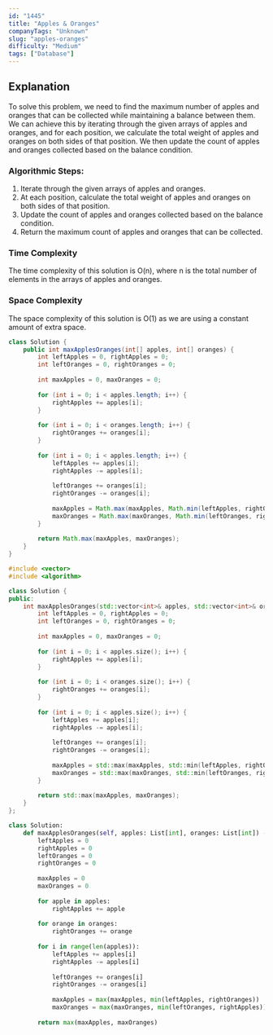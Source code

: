 ```yaml
---
id: "1445"
title: "Apples & Oranges"
companyTags: "Unknown"
slug: "apples-oranges"
difficulty: "Medium"
tags: ["Database"]
---
```


## Explanation
To solve this problem, we need to find the maximum number of apples and oranges that can be collected while maintaining a balance between them. We can achieve this by iterating through the given arrays of apples and oranges, and for each position, we calculate the total weight of apples and oranges on both sides of that position. We then update the count of apples and oranges collected based on the balance condition.

### Algorithmic Steps:
1. Iterate through the given arrays of apples and oranges.
2. At each position, calculate the total weight of apples and oranges on both sides of that position.
3. Update the count of apples and oranges collected based on the balance condition.
4. Return the maximum count of apples and oranges that can be collected.

### Time Complexity
The time complexity of this solution is O(n), where n is the total number of elements in the arrays of apples and oranges.

### Space Complexity
The space complexity of this solution is O(1) as we are using a constant amount of extra space.
```java
class Solution {
    public int maxApplesOranges(int[] apples, int[] oranges) {
        int leftApples = 0, rightApples = 0;
        int leftOranges = 0, rightOranges = 0;
        
        int maxApples = 0, maxOranges = 0;
        
        for (int i = 0; i < apples.length; i++) {
            rightApples += apples[i];
        }
        
        for (int i = 0; i < oranges.length; i++) {
            rightOranges += oranges[i];
        }
        
        for (int i = 0; i < apples.length; i++) {
            leftApples += apples[i];
            rightApples -= apples[i];
            
            leftOranges += oranges[i];
            rightOranges -= oranges[i];
            
            maxApples = Math.max(maxApples, Math.min(leftApples, rightOranges));
            maxOranges = Math.max(maxOranges, Math.min(leftOranges, rightApples));
        }
        
        return Math.max(maxApples, maxOranges);
    }
}
```

```cpp
#include <vector>
#include <algorithm>

class Solution {
public:
    int maxApplesOranges(std::vector<int>& apples, std::vector<int>& oranges) {
        int leftApples = 0, rightApples = 0;
        int leftOranges = 0, rightOranges = 0;
        
        int maxApples = 0, maxOranges = 0;
        
        for (int i = 0; i < apples.size(); i++) {
            rightApples += apples[i];
        }
        
        for (int i = 0; i < oranges.size(); i++) {
            rightOranges += oranges[i];
        }
        
        for (int i = 0; i < apples.size(); i++) {
            leftApples += apples[i];
            rightApples -= apples[i];
            
            leftOranges += oranges[i];
            rightOranges -= oranges[i];
            
            maxApples = std::max(maxApples, std::min(leftApples, rightOranges));
            maxOranges = std::max(maxOranges, std::min(leftOranges, rightApples));
        }
        
        return std::max(maxApples, maxOranges);
    }
};
```

```python
class Solution:
    def maxApplesOranges(self, apples: List[int], oranges: List[int]) -> int:
        leftApples = 0
        rightApples = 0
        leftOranges = 0
        rightOranges = 0
        
        maxApples = 0
        maxOranges = 0
        
        for apple in apples:
            rightApples += apple
        
        for orange in oranges:
            rightOranges += orange
        
        for i in range(len(apples)):
            leftApples += apples[i]
            rightApples -= apples[i]
            
            leftOranges += oranges[i]
            rightOranges -= oranges[i]
            
            maxApples = max(maxApples, min(leftApples, rightOranges))
            maxOranges = max(maxOranges, min(leftOranges, rightApples))
        
        return max(maxApples, maxOranges)
```